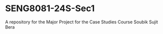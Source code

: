 # SENG8081-24S-Sec1
A repository for the Major Project for the Case Studies Course
Soubik Sujit Bera

